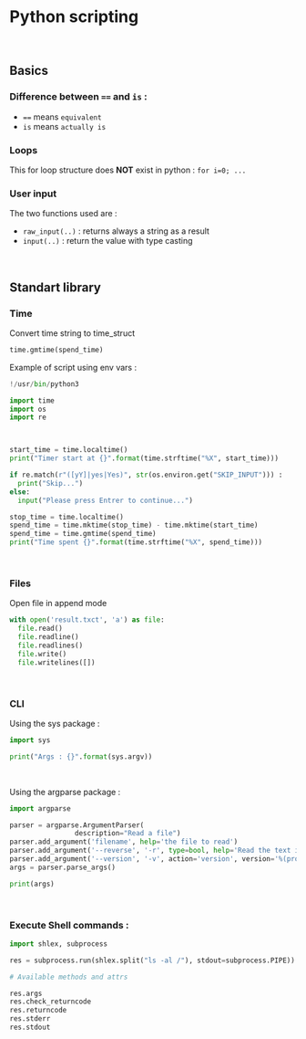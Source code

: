 # Python scripting


<br>

## Basics

### Difference between `==` and `is` :

* `==` means `equivalent`
* `is` means `actually is`

### Loops

This for loop structure does **NOT** exist in python : `for i=0; ...`


### User input

The two functions used are : 
* `raw_input(..)` : returns always a string as a result
* `input(..)` : return the value with type casting

<br>

## Standart library

### Time

Convert time string to time_struct 

```python
time.gmtime(spend_time)
```

Example of script using env vars : 

```python
!/usr/bin/python3

import time
import os
import re



start_time = time.localtime()
print("Timer start at {}".format(time.strftime("%X", start_time)))

if re.match(r"([yY]|yes|Yes)", str(os.environ.get("SKIP_INPUT"))) :
  print("Skip...")
else:
  input("Please press Entrer to continue...")

stop_time = time.localtime()
spend_time = time.mktime(stop_time) - time.mktime(start_time)
spend_time = time.gmtime(spend_time)
print("Time spent {}".format(time.strftime("%X", spend_time)))
```

<br>

### Files

Open file in append mode 

```python
with open('result.txct', 'a') as file:
  file.read()
  file.readline()
  file.readlines()
  file.write()
  file.writelines([])  
```

<br>

### CLI 

Using the sys package : 

```python
import sys

print("Args : {}".format(sys.argv))
```

<br>

Using the argparse package : 

```python
import argparse

parser = argparse.ArgumentParser(
                description="Read a file")
parser.add_argument('filename', help='the file to read')
parser.add_argument('--reverse', '-r', type=bool, help='Read the text in reverse order')
parser.add_argument('--version', '-v', action='version', version='%(prog)s 0.1.0', help='Show version')
args = parser.parse_args()

print(args)
```


<br>

### Execute Shell commands : 

```python
import shlex, subprocess

res = subprocess.run(shlex.split("ls -al /"), stdout=subprocess.PIPE)) # python3.6

# Available methods and attrs

res.args
res.check_returncode
res.returncode
res.stderr
res.stdout

```
